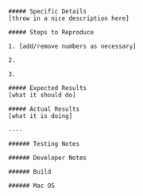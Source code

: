     ##### Specific Details
    [throw in a nice description here]
    
    ##### Steps to Reproduce
    
    1. [add/remove numbers as necessary]
    
    2. 
    
    3. 
    
    ##### Expected Results
    [what it should do]
    
    ##### Actual Results
    [what it is doing]
    
    ----
    
    ###### Testing Notes
    
    ###### Developer Notes
    
    ###### Build
    
    ###### Mac OS
